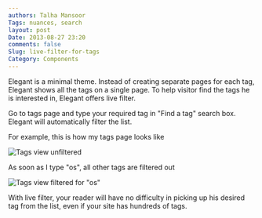 ```yaml
---
authors: Talha Mansoor
Tags: nuances, search
layout: post
Date: 2013-08-27 23:20
comments: false
Slug: live-filter-for-tags
Category: Components
---
```


Elegant is a minimal theme. Instead of creating separate pages for each tag,
Elegant shows all the tags on a single page. To help visitor find the tags he
is interested in, Elegant offers live filter.

Go to tags page and type your required tag in "Find a tag" search box. Elegant
will automatically filter the list.

For example, this is how my tags page looks like

![Tags view unfiltered]({static}/images/elegant-theme_tags-live-filter-default.png)

As soon as I type
"os", <!-- yaspeller ignore -->
all other tags are filtered out

![Tags view filtered for "os"]({static}/images/elegant-theme_tags-live-filter-filtered.png) <!-- yaspeller ignore -->

With live filter, your reader will have no difficulty in picking up his desired
tag from the list, even if your site has hundreds of tags.
